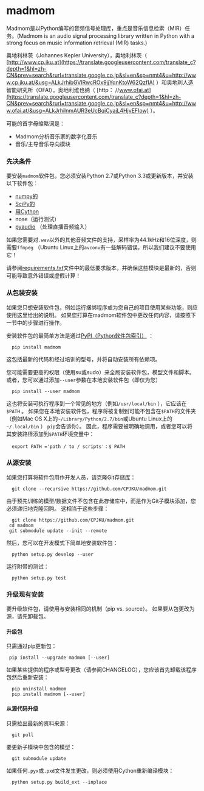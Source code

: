 # madmom

Madmom是以Python编写的音频信号处理库，重点是音乐信息检索（MIR）任务。(Madmom is an audio signal processing library written in Python with a strong focus on music information retrieval (MIR) tasks.)

奥地利林茨（Johannes Kepler University），奥地利林茨（ [http://www.cp.jku.at](https://translate.googleusercontent.com/translate_c?depth=1&hl=zh-CN&prev=search&rurl=translate.google.co.jp&sl=en&sp=nmt4&u=http://www.cp.jku.at/&usg=ALkJrhibGVlRwcROx9jjYqnKtoW62QzfIA) ）和奥地利人造智能研究所（OFAI），奥地利维也纳（ [http： //www.ofai.at](https://translate.googleusercontent.com/translate_c?depth=1&hl=zh-CN&prev=search&rurl=translate.google.co.jp&sl=en&sp=nmt4&u=http://www.ofai.at/&usg=ALkJrhilnmAUR3eUcBqiCyajL4HjvEFIow) ）。

可能的首字母缩略词是：

- Madmom分析音乐家的数字化音乐
- 音乐/主导音乐导向模块





###  先决条件

要安装`madmom`软件包，您必须安装Python 2.7或Python 3.3或更新版本，并安装以下软件包：

- [numpy的](https://translate.googleusercontent.com/translate_c?depth=1&hl=zh-CN&prev=search&rurl=translate.google.co.jp&sl=en&sp=nmt4&u=http://www.numpy.org/&usg=ALkJrhjzjk6fZdvMSv5hcw3RoJlPa7vclg)
- [SciPy的](https://translate.googleusercontent.com/translate_c?depth=1&hl=zh-CN&prev=search&rurl=translate.google.co.jp&sl=en&sp=nmt4&u=http://www.scipy.org/&usg=ALkJrhivCjQllZROAZCUFg6asQLT-toD-A)
- [用Cython](https://translate.googleusercontent.com/translate_c?depth=1&hl=zh-CN&prev=search&rurl=translate.google.co.jp&sl=en&sp=nmt4&u=http://www.cython.org/&usg=ALkJrhhjpypNv1TdsS9bvCUOzOEGB_SOSg)
- nose（运行测试）
- [pyaudio](https://translate.googleusercontent.com/translate_c?depth=1&hl=zh-CN&prev=search&rurl=translate.google.co.jp&sl=en&sp=nmt4&u=http://people.csail.mit.edu/hubert/pyaudio/&usg=ALkJrhjJNAE09HcK5aXWx1fyq1dAhkyAnw) （处理直播音频输入）

如果您需要对`.wav`以外的其他音频文件的支持，采样率为44.1kHz和16位深度，则需要`ffmpeg` （Ubuntu Linux上的`avconv`有一些解码错误，所以我们建议不要使用它！

请参阅[requirements.txt](https://translate.googleusercontent.com/translate_c?depth=1&hl=zh-CN&prev=search&rurl=translate.google.co.jp&sl=en&sp=nmt4&u=https://github.com/CPJKU/madmom/blob/master/requirements.txt&usg=ALkJrhjwmQlw-15cyHCyhJfi0fXKoGVzgA)文件中的最低要求版本，并确保这些模块是最新的，否则可能导致意外错误或虚假计算！





### 从包装安装

如果您只想安装软件包，例如运行捆绑程序或为您自己的项目使用某些功能，则应使用这里给出的说明。 如果您打算在madmom软件包中更改任何内容，请按照下一节中的步骤进行操作。

安装软件包的最简单方法是通过[PyPI（Python软件包索引）](https://translate.googleusercontent.com/translate_c?depth=1&hl=zh-CN&prev=search&rurl=translate.google.co.jp&sl=en&sp=nmt4&u=https://pypi.python.org/pypi&usg=ALkJrhh8At9pxoN-j1ZgMK6tOI4cw4u3Ig) ：

```
  pip install madmom
```

这包括最新的代码和经过培训的型号，并将自动安装所有依赖项。

您可能需要更高的权限（使用su或sudo）来全局安装软件包，模型文件和脚本。 或者，您可以通过添加`--user`参数在本地安装软件包（即仅为您）

```
  pip install --user madmom
```

这也将安装可执行程序到一个常见的地方（例如`/usr/local/bin` ），它应该在`$PATH` 。 如果您在本地安装软件包，程序将被复制到可能不包含在`$PATH`的文件夹（例如Mac OS X上的`~/Library/Python/2.7/bin`或Ubuntu Linux上的`~/.local/bin` ） `pip`会告诉你）。 因此，程序需要被明确地调用，或者您可以将其安装路径添加到`$PATH`环境变量中：

```
  export PATH ='path / to / scripts'：$ PATH
```





###  从源安装

如果您打算将软件包用作开发人员，请克隆Git存储库：

```
  git clone --recursive https://github.com/CPJKU/madmom.git

```

由于预先训练的模型/数据文件不包含在此存储库中，而是作为Git子模块添加，您必须递归地克隆回购。 这相当于这些步骤：

```
  git clone https://github.com/CPJKU/madmom.git
 cd madmom
 git submodule update --init --remote
```

然后，您可以在开发模式下简单地安装软件包：

```
  python setup.py develop --user
```

运行附带的测试：

```
  python setup.py test
```







### 升级现有安装

要升级软件包，请使用与安装相同的机制（pip vs. source）。 如果要从包更改为源，请先卸载包。

####  升级包

只需通过pip更新包：

```
 pip install --upgrade madmom [--user]
```

如果某些提供的程序或型号更改（请参阅CHANGELOG），您应该首先卸载该程序包然后重新安装：

```
  pip uninstall madmom
  pip install madmom [--user]
```

####  从源代码升级

只需拉出最新的资料来源：

```
  git pull
```

要更新子模块中包含的模型：

```
  git submodule update
```

如果任何`.pyx`或`.pxd`文件发生更改，则必须使用Cython重新编译模块：

```
  python setup.py build_ext --inplace
```